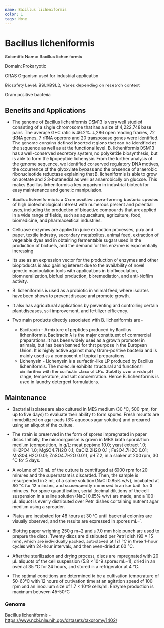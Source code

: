 ```yaml
---
name: Bacillus licheniformis
color: 1
tags: None
---
```

# Bacillus licheniformis

Scientific Name: Bacillus licheniformis

Domain: Prokaryotic

GRAS Organism used for industrial application

Biosafety Level: BSL1/BSL2, Varies depending on research context

Gram positive bacteria

## Benefits and Applications

- The genome of Bacillus licheniformis DSM13 is very well studied consisting of a single
chromosome that has a size of 4,222,748 base pairs. The average G+C ratio is 46.2%.
4,286 open reading frames, 72 tRNA genes, 7 rRNA operons and 20 transposase genes
were identified. The genome contains defined inserted regions that can be identified at
the sequence as well as at the functional level. B. licheniformis DSM13 has a
well-conserved secretory system, no polyketide biosynthesis, but is able to form the
lipopeptide lichenysin. From the further analysis of the genome sequence, we identified
conserved regulatory DNA motives, the occurrence of the glyoxylate bypass and the
presence of anaerobic ribonucleotide reductase explaining that B. licheniformis is able to
grow on acetate and 2,3-butanediol as well as anaerobically on glucose. This makes
Bacillus licheniformis a key organism in industrial biotech for easy maintenance and
genetic manipulation.  

- Bacillus licheniformis is a Gram positive spore-forming bacterial species of high
biotechnological interest with numerous present and potential uses, including the
production of bioactive compounds that are applied in a wide range of fields, such as
aquaculture, agriculture, food, biomedicine, and pharmaceutical industries.

- Cellulase enzymes are applied in juice extraction processes, pulp and paper, textile
industry, secondary metabolites, animal feed, extraction of vegetable dyes and in
obtaining fermentable sugars used in the production of biofuels, and the demand for this
enzyme is exponentially increasing

- Its use as an expression vector for the production of enzymes and other bioproducts is
also gaining interest due to the availability of novel genetic manipulation tools with
applications in bioflocculation, biomineralization, biofuel production, bioremediation, and
anti-biofilm activity.
- B. licheniformis is used as a probiotic in animal feed, where isolates have been shown to
prevent disease and promote growth.

- It also has agricultural applications by preventing and controlling certain plant diseases,
soil improvement, and fertilizer efficiency.
- Two main products directly associated with B. licheniformis are -
  - Bacitracin -
A mixture of peptides produced by Bacillus licheniformis. Bacitracin A is the
major constituent of commercial preparations. It has been widely used as a
growth promoter in animals, but has been banned for that purpose in the
European Union.
It is highly active against many Gram-positive bacteria and is mainly used as a
component of topical preparations.
  - Lichenysin -
Lichenysin is a surfactin-like LP produced by Bacillus licheniformis. The molecule
exhibits structural and functional similarities with the surfactin class of LPs.
Stability over a wide pH range, temperature, and salt concentration. Hence B.
licheniformis is used in laundry detergent formulations.

## Maintenance

- Bacterial isolates are also cultured in MBS medium (30 °C, 500 rpm, for up to five days)
to evaluate their ability to form spores. Fresh mounts are immobilized on agar pads (3%
aqueous agar solution) and prepared using an aliquot of the culture.

- The strain is preserved in the form of spores impregnated in paper discs. Initially, the
microorganism is grown in MBS broth sporulation medium (composition, in g/L: meat
peptone 10.0; yeast extract 1.0; KH2PO4 1.0; MgSO4.7H2O 0.1; CaCl2.2H2O 0.1 ;
FeSO4.7H2O 0.01; MnSO4.H2O 0.01; ZnSO4.7H2O 0.01), pH 7.2, in a shaker at 200
rpm, 30 °C for 5 days.
- A volume of 30 mL of the culture is centrifuged at 6000 rpm for 20 minutes and the
supernatant is discarded. Then, the sample is resuspended in 3 mL of a saline solution
(NaCl 0.85% w/v), incubated at 80 °C for 12 minutes, and subsequently immersed in an
ice bath for 5 minutes. For spore quantification, serial decimal dilutions of the cell
suspension in a saline solution (NaCl 0.85% w/v) are made, and a 100-μL aliquot is
evenly distributed over Petri dishes containing nutrient agar medium using a spreader.
- Plates are incubated for 48 hours at 30 °C until bacterial colonies are visually observed,
and the results are expressed in spores mL−1.
- Blotting paper weighing 250 g m−2 and a 7.0 mm hole punch are used to prepare the
discs. Twenty discs are distributed per Petri dish (90 × 15 mm), which are individually
packed, autoclaved at 121 °C in three 1-hour cycles with 24-hour intervals, and then
oven-dried at 60 °C.

- After the sterilization and drying process, discs are impregnated with 20 μL aliquots of
the cell suspension (5.8 × 10^9 spores mL−1), dried in an oven at 35 °C for 24 hours,
and stored in a refrigerator at 4 °C.
- The optimal conditions are determined to be a cultivation temperature of 50-60°C with 12
hours of cultivation time at an agitation speed of 100 rpm and an inoculum size of 1.7 ×
10^9 cells/ml. Enzyme production is maximum between 45-50°C.

### Genome

Bacillus licheniformis - <https://www.ncbi.nlm.nih.gov/datasets/taxonomy/1402/>
